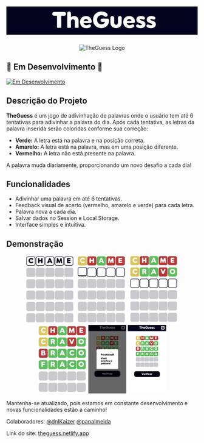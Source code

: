 <h1 align="center"> 
  <img src="./imagens/titulo.jpg" alt="TheGuess Titulo"/>
</h1>

<p align="center">
  <img src="./imagens/logo-fundo.png" alt="TheGuess Logo" height="300px"/>
</p>

## 🚀 Em Desenvolvimento 🚀

[![Em Desenvolvimento](https://img.shields.io/badge/status-Em%20Desenvolvimento-orange)](#)

## Descrição do Projeto

**TheGuess** é um jogo de adivinhação de palavras onde o usuário tem até 6 tentativas para adivinhar a palavra do dia. Após cada tentativa, as letras da palavra inserida serão coloridas conforme sua correção:

- **Verde:** A letra está na palavra e na posição correta.
- **Amarelo:** A letra está na palavra, mas em uma posição diferente.
- **Vermelho:** A letra não está presente na palavra.

A palavra muda diariamente, proporcionando um novo desafio a cada dia!

## Funcionalidades

- Adivinhar uma palavra em até 6 tentativas.
- Feedback visual de acerto (vermelho, amarelo e verde) para cada letra.
- Palavra nova a cada dia.
- Salvar dados no Session e Local Storage.
- Interface simples e intuitiva.

## Demonstração

<p align="center">
  <img src="./imagens/demo-sem-cor.jpg" alt="Demo1" height="180px"/>
  <img src="./imagens/demo-1.jpg" alt="Demo1" height="180px"/>
  <img src="./imagens/demo-2.jpg" alt="Demo2" height="180px"/>
  <img src="./imagens/demo-4.jpg" alt="Demo4" height="180px"/>
  <img src="./imagens/demo-winner-msg.jpg" alt="Demo Full Screen" height="180px"/>
  <img src="./imagens/demo-fullscreen.jpg" alt="Demo Full Screen" height="180px"/>
</p>

Mantenha-se atualizado, pois estamos em constante desenvolvimento e novas funcionalidades estão a caminho!

Colaboradores:
[@dnlKaizer](https://github.com/dnlKaizer)
[@papalmeida](https://github.com/papalmeida)

Link do site:
[theguess.netlify.app](https://theguess.netlify.app/)
